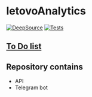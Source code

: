# letovoAnalytics
[![DeepSource](https://deepsource.io/gh/arsikurin/letovoAnalytics.svg/?label=resolved+issues&show_trend=true&token=aLZlulv-AirTmu0fT8MTNJiA)](https://deepsource.io/gh/arsikurin/letovoAnalytics/?ref=repository-badge)
[![Tests](https://github.com/arsikurin/letovoAnalytics/actions/workflows/test.yaml/badge.svg)](https://github.com/arsikurin/letovoAnalytics/actions/workflows/test.yaml)

## [To Do list](https://github.com/arsikurin/letovoAnalytics/projects/1)


## Repository contains
- API
- Telegram bot

